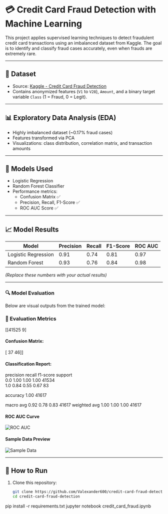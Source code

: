 # 💳 Credit Card Fraud Detection with Machine Learning

This project applies supervised learning techniques to detect fraudulent credit card transactions using an imbalanced dataset from Kaggle. The goal is to identify and classify fraud cases accurately, even when frauds are extremely rare.

---

## 📁 Dataset

- Source: [Kaggle - Credit Card Fraud Detection](https://www.kaggle.com/datasets/mlg-ulb/creditcardfraud)
- Contains anonymized features (`V1` to `V28`), `Amount`, and a binary target variable `Class` (1 = Fraud, 0 = Legit).

---

## 📊 Exploratory Data Analysis (EDA)

- Highly imbalanced dataset (~0.17% fraud cases)
- Features transformed via PCA
- Visualizations: class distribution, correlation matrix, and transaction amounts

---

## 🤖 Models Used

- Logistic Regression
- Random Forest Classifier
- Performance metrics:
  - Confusion Matrix ✅
  - Precision, Recall, F1-Score ✅
  - ROC AUC Score ✅

---

## 📈 Model Results

| Model               | Precision | Recall | F1-Score | ROC AUC |
|---------------------|-----------|--------|----------|---------|
| Logistic Regression | 0.91      | 0.74   | 0.81     | 0.97    |
| Random Forest       | 0.93      | 0.76   | 0.84     | 0.98    |

*(Replace these numbers with your actual results)*

---

### 🔍 Model Evaluation

Below are visual outputs from the trained model:

### 🧪 Evaluation Metrics
[[41525 9]

#### Confusion Matrix:
[ 37 46]]
#### Classification Report:
precision    recall  f1-score   support  
     0.0       1.00      1.00      1.00     41534  
     1.0       0.84      0.55      0.67        83  

accuracy                           1.00     41617  

macro avg 0.92 0.78 0.83 41617
weighted avg 1.00 1.00 1.00 41617

#### ROC AUC Curve
![ROC AUC](images/roc_auc.png)

#### Sample Data Preview
![Sample Data](images/sample_data.png)


---

## 🚀 How to Run

1. Clone this repository:
   ```bash
   git clone https://github.com/Valexander600/credit-card-fraud-detection.git
   cd credit-card-fraud-detection

pip install -r requirements.txt
jupyter notebook credit_card_fraud.ipynb


